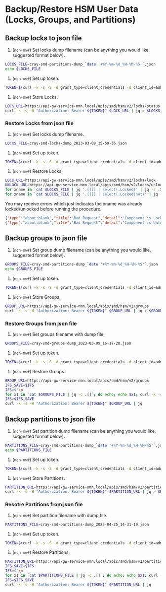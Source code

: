 # Backup/Restore HSM User Data (Locks, Groups, and Partitions)

## Backup locks to json file

1. (`ncn-mw#`) Set locks dump filename (can be anything you would like, suggested format below).

```bash
LOCKS_FILE=cray-smd-partitions-dump_`date '+%Y-%m-%d_%H-%M-%S'`.json
echo $LOCKS_FILE
```

1. (`ncn-mw#`) Set up token.

```bash
TOKEN=$(curl -k -s -S -d grant_type=client_credentials -d client_id=admin-client -d client_secret=$(kubectl get secrets admin-client-auth -o jsonpath='{.data.client-secret}' | base64 -d) https://api-gw-service-nmn.local/keycloak/realms/shasta/protocol/openid-connect/token | jq -r '.access_token')
```

1. (`ncn-mw#`) Store Locks.

```bash
LOCK_URL=https://api-gw-service-nmn.local/apis/smd/hsm/v2/locks/status
curl -k -s -H "Authorization: Bearer ${TOKEN}" $LOCK_URL | jq > $LOCKS_FILE
```

### Restore Locks from json file

1. (`ncn-mw#`) Set locks dump filename.

```bash
LOCKS_FILE=cray-smd-locks-dump_2023-03-09_15-59-35.json
```

1. (`ncn-mw#`) Set up token.

```bash
TOKEN=$(curl -k -s -S -d grant_type=client_credentials -d client_id=admin-client -d client_secret=$(kubectl get secrets admin-client-auth -o jsonpath='{.data.client-secret}' | base64 -d) https://api-gw-service-nmn.local/keycloak/realms/shasta/protocol/openid-connect/token | jq -r '.access_token')
```

1. (`ncn-mw#`) Restore Locks.

```bash
LOCK_URL=https://api-gw-service-nmn.local/apis/smd/hsm/v2/locks/lock
UNLOCK_URL=https://api-gw-service-nmn.local/apis/smd/hsm/v2/locks/unlock
for xname in `cat $LOCKS_FILE | jq '.[][] | select(.Locked)' | jq -r .ID`; do echo; echo $xname; curl -k -s -H "Authorization: Bearer ${TOKEN}" --header "Content-Type: application/json" -d '{"ComponentIDs":["'$xname'"], "Verify":false}' $LOCK_URL; done
for xname in `cat $LOCKS_FILE | jq '.[][] | select(.Locked|not)' | jq -r .ID`; do echo; echo $xname; curl -k -s -H "Authorization: Bearer ${TOKEN}" --header "Content-Type: application/json" -d '{"ComponentIDs":["'$xname'"], "Verify":false}' $UNLOCK_URL; done
```

You may receive errors which just indicates the xname was already locked/unlocked before running the procedure.

```json
{"type":"about:blank","title":"Bad Request","detail":"Component is Locked","status":400}
{"type":"about:blank","title":"Bad Request","detail":"Component is Unlocked","status":400}
```

## Backup groups to json file

1. (`ncn-mw#`) Set group dump filename (can be anything you would like, suggested format below).

```bash
GROUPS_FILE=cray-smd-partitions-dump_`date '+%Y-%m-%d_%H-%M-%S'`.json
echo $GROUPS_FILE
```

1. (`ncn-mw#`) Set up token.

```bash
TOKEN=$(curl -k -s -S -d grant_type=client_credentials -d client_id=admin-client -d client_secret=$(kubectl get secrets admin-client-auth -o jsonpath='{.data.client-secret}' | base64 -d) https://api-gw-service-nmn.local/keycloak/realms/shasta/protocol/openid-connect/token | jq -r '.access_token')
```

1. (`ncn-mw#`) Store Groups.

```bash
GROUP_URL=https://api-gw-service-nmn.local/apis/smd/hsm/v2/groups
curl -k -s -H "Authorization: Bearer ${TOKEN}" $GROUP_URL | jq > $GROUPS_FILE
```

### Restore Groups from json file

1. (`ncn-mw#`) Set groups filename with dump file.

```bash
GROUPS_FILE=cray-smd-groups-dump_2023-03-09_16-17-28.json
```

1. (`ncn-mw#`) Set up token.

```bash
TOKEN=$(curl -k -s -S -d grant_type=client_credentials -d client_id=admin-client -d client_secret=$(kubectl get secrets admin-client-auth -o jsonpath='{.data.client-secret}' | base64 -d) https://api-gw-service-nmn.local/keycloak/realms/shasta/protocol/openid-connect/token | jq -r '.access_token')
```

1. (`ncn-mw#`) Restore Groups.

```bash
GROUP_URL=https://api-gw-service-nmn.local/apis/smd/hsm/v2/groups
IFS_SAVE=$IFS
IFS=$'\n'
for x1 in `cat $GROUPS_FILE | jq -c .[]`; do echo; echo $x1; curl -k -s -H "Authorization: Bearer ${TOKEN}" --header "Content-Type: application/json" -d "$x1" $GROUP_URL; done
IFS=$IFS_SAVE
curl -k -s -H "Authorization: Bearer ${TOKEN}" $GROUP_URL | jq
```

## Backup partitions to json file


1. (`ncn-mw#`) Set partition dump filename (can be anything you would like, suggested format below).

```bash
PARTITIONS_FILE=cray-smd-partitions-dump_`date '+%Y-%m-%d_%H-%M-%S'`.json
echo $PARTITIONS_FILE
```

1. (`ncn-mw#`) Set up token.

```bash
TOKEN=$(curl -k -s -S -d grant_type=client_credentials -d client_id=admin-client -d client_secret=$(kubectl get secrets admin-client-auth -o jsonpath='{.data.client-secret}' | base64 -d) https://api-gw-service-nmn.local/keycloak/realms/shasta/protocol/openid-connect/token | jq -r '.access_token')
```

1. (`ncn-mw#`) Store Partitions.

```bash
PARTITION_URL=https://api-gw-service-nmn.local/apis/smd/hsm/v2/partitions
curl -k -s -H "Authorization: Bearer ${TOKEN}" $PARTITION_URL | jq > $PARTITIONS_FILE
```

### Resotre Partitions from json file

1. (`ncn-mw#`) Set partition filename with dump file.

```bash
PARTITIONS_FILE=cray-smd-partitions-dump_2023-04-25_14-31-19.json
```

1. (`ncn-mw#`) Set up token.

```bash
TOKEN=$(curl -k -s -S -d grant_type=client_credentials -d client_id=admin-client -d client_secret=$(kubectl get secrets admin-client-auth -o jsonpath='{.data.client-secret}' | base64 -d) https://api-gw-service-nmn.local/keycloak/realms/shasta/protocol/openid-connect/token | jq -r '.access_token')
```

1. (`ncn-mw#`) Restore Partitions.

```bash
PARTITION_URL=https://api-gw-service-nmn.local/apis/smd/hsm/v2/partitions
IFS_SAVE=$IFS
IFS=$'\n'
for x1 in `cat $PARTITIONS_FILE | jq -c .[]`; do echo; echo $x1; curl -k -s -H "Authorization: Bearer ${TOKEN}" --header "Content-Type: application/json" -d "$x1" $PARTITION_URL;  done
IFS=$IFS_SAVE
curl -k -s -H "Authorization: Bearer ${TOKEN}" $PARTITION_URL | jq
```
